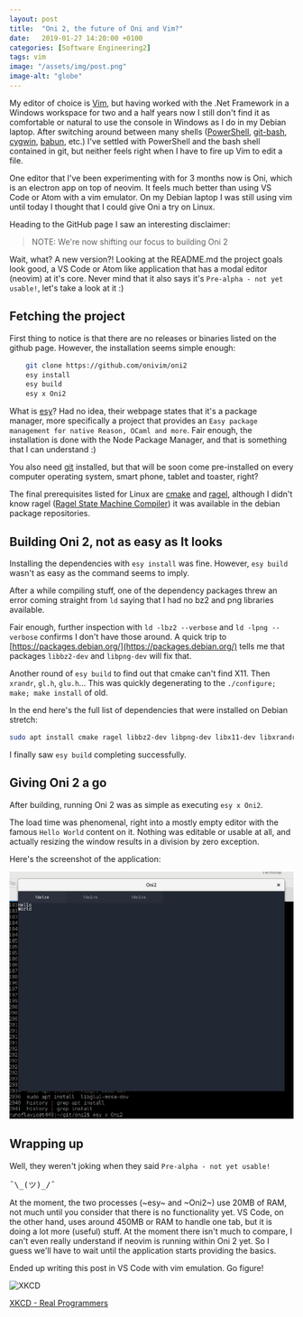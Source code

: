 ```yaml
---
layout: post
title:  "Oni 2, the future of Oni and Vim?"
date:   2019-01-27 14:20:00 +0100
categories: [Software Engineering2]
tags: vim
image: "/assets/img/post.png"
image-alt: "globe"
---
```


My editor of choice is [Vim](https://en.wikipedia.org/wiki/Vim_(text_editor)), but having worked with the .Net Framework in a Windows workspace for two and a half years now I still don't find it as comfortable or natural to use the console in Windows as I do in my Debian laptop. After switching around between many shells ([PowerShell](https://docs.microsoft.com/en-us/PowerShell/scripting/overview?view=PowerShell-6), [git-bash](https://gitforwindows.org/), [cygwin](http://www.cygwin.com/), [babun](http://babun.github.io/), etc.) I've settled with PowerShell and the bash shell contained in git, but neither feels right when I have to fire up Vim to edit a file.

One editor that I've been experimenting with for 3 months now is Oni, which is an electron app on top of neovim. It feels much better than using VS Code or Atom with a vim emulator. On my Debian laptop I was still using vim until today I thought that I could give Oni a try on Linux.

Heading to the GitHub page I saw an interesting disclaimer:
> NOTE: We're now shifting our focus to building Oni 2

Wait, what? A new version?! Looking at the README.md the project goals look good, a VS Code or Atom like application that has a modal editor (neovim) at it's core. Never mind that it also says it's `Pre-alpha - not yet usable!`, let's take a look at it :)

## Fetching the project

First thing to notice is that there are no releases or binaries listed on the github page. However, the installation seems simple enough: 

```bash
    git clone https://github.com/onivim/oni2
    esy install
    esy build
    esy x Oni2
```

What is [esy](https://esy.sh/)? Had no idea, their webpage states that it's a package manager, more specifically a project that provides an `Easy package management for native Reason, OCaml and more`. Fair enough, the installation is done with the Node Package Manager, and that is something that I can understand :)

You also need [git](https://git-scm.com/) installed, but that will be soon come pre-installed on every computer operating system, smart phone, tablet and toaster, right?

The final prerequisites listed for Linux are [cmake](https://cmake.org/) and [ragel](https://en.wikipedia.org/wiki/Ragel), although I didn't know ragel ([Ragel State Machine Compiler](http://www.colm.net/open-source/ragel/)) it was available in the debian package repositories.


## Building Oni 2, not as easy as It looks

Installing the dependencies with `esy install` was fine. However, `esy build` wasn't as easy as the command seems to imply.

After a while compiling stuff, one of the dependency packages threw an error coming straight from `ld` saying that I had no bz2 and png libraries available.

Fair enough, further inspection with `ld -lbz2 --verbose` and `ld -lpng --verbose` confirms I don't have those around. A quick trip to [https://packages.debian.org/](https://packages.debian.org/) tells me that packages `libbz2-dev` and `libpng-dev` will fix that.

Another round of `esy build` to find out that cmake can't find X11. Then `xrandr`, `gl.h`, `glu.h`... This was quickly degenerating to the `./configure; make; make install` of old.

In the end here's the full list of dependencies that were installed on Debian stretch:

```bash
sudo apt install cmake ragel libbz2-dev libpng-dev libx11-dev libxrandr-dev libxinerama-dev libxcursor-dev libxi-dev mesa-common-dev libgl1-mesa-dev libglu1-mesa-dev
```

I finally saw `esy build` completing successfully.

## Giving Oni 2 a go

After building, running Oni 2 was as simple as executing `esy x Oni2`.

The load time was phenomenal, right into a mostly empty editor with the famous `Hello World` content on it.
Nothing was editable or usable at all, and actually resizing the window results in a division by zero exception.

Here's the screenshot of the application:

![Oni2](/assets/img/oni2.png)

## Wrapping up

Well, they weren't joking when they said `Pre-alpha - not yet usable!`
<pre>¯\_(ツ)_/¯</pre>

At the moment, the two processes (~esy~ and ~Oni2~) use 20MB of RAM, not much until you consider that there is no functionality yet. VS Code, on the other hand, uses around 450MB or RAM to handle one tab, but it is doing a lot more (useful) stuff. At the moment there isn't much to compare, I can't even really understand if neovim is running within Oni 2 yet. So I guess we'll have to wait until the application starts providing the basics.

Ended up writing this post in VS Code with vim emulation. Go figure!

![XKCD](https://imgs.xkcd.com/comics/real_programmers.png)

[XKCD - Real Programmers](https://xkcd.com/378/)
